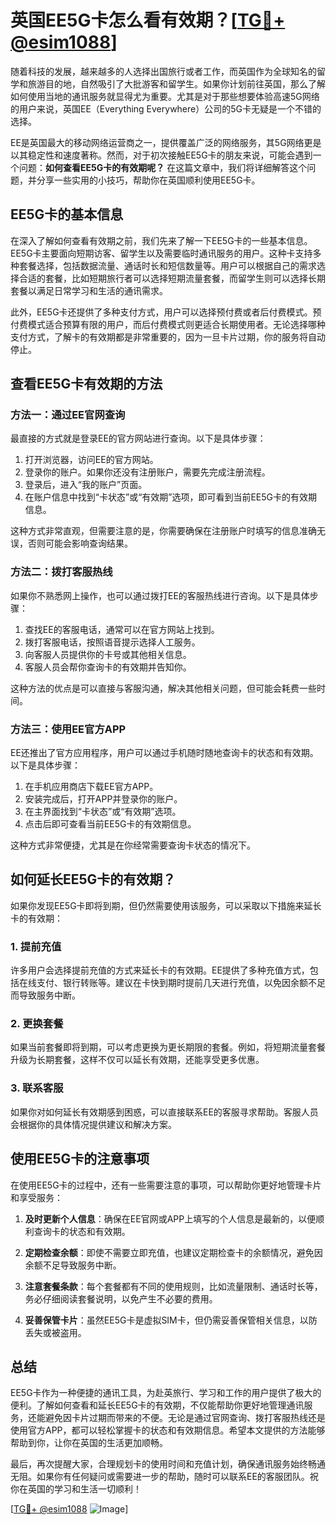 # 英国EE5G卡怎么看有效期？[[TG💪+ @esim1088](https://t.me/s/esim1088)]

随着科技的发展，越来越多的人选择出国旅行或者工作，而英国作为全球知名的留学和旅游目的地，自然吸引了大批游客和留学生。如果你计划前往英国，那么了解如何使用当地的通讯服务就显得尤为重要。尤其是对于那些想要体验高速5G网络的用户来说，英国EE（Everything Everywhere）公司的5G卡无疑是一个不错的选择。

EE是英国最大的移动网络运营商之一，提供覆盖广泛的网络服务，其5G网络更是以其稳定性和速度著称。然而，对于初次接触EE5G卡的朋友来说，可能会遇到一个问题：**如何查看EE5G卡的有效期呢？** 在这篇文章中，我们将详细解答这个问题，并分享一些实用的小技巧，帮助你在英国顺利使用EE5G卡。

## EE5G卡的基本信息

在深入了解如何查看有效期之前，我们先来了解一下EE5G卡的一些基本信息。EE5G卡主要面向短期访客、留学生以及需要临时通讯服务的用户。这种卡支持多种套餐选择，包括数据流量、通话时长和短信数量等。用户可以根据自己的需求选择合适的套餐，比如短期旅行者可以选择短期流量套餐，而留学生则可以选择长期套餐以满足日常学习和生活的通讯需求。

此外，EE5G卡还提供了多种支付方式，用户可以选择预付费或者后付费模式。预付费模式适合预算有限的用户，而后付费模式则更适合长期使用者。无论选择哪种支付方式，了解卡的有效期都是非常重要的，因为一旦卡片过期，你的服务将自动停止。

## 查看EE5G卡有效期的方法

### 方法一：通过EE官网查询

最直接的方式就是登录EE的官方网站进行查询。以下是具体步骤：

1. 打开浏览器，访问EE的官方网站。
2. 登录你的账户。如果你还没有注册账户，需要先完成注册流程。
3. 登录后，进入“我的账户”页面。
4. 在账户信息中找到“卡状态”或“有效期”选项，即可看到当前EE5G卡的有效期信息。

这种方式非常直观，但需要注意的是，你需要确保在注册账户时填写的信息准确无误，否则可能会影响查询结果。

### 方法二：拨打客服热线

如果你不熟悉网上操作，也可以通过拨打EE的客服热线进行咨询。以下是具体步骤：

1. 查找EE的客服电话，通常可以在官方网站上找到。
2. 拨打客服电话，按照语音提示选择人工服务。
3. 向客服人员提供你的卡号或其他相关信息。
4. 客服人员会帮你查询卡的有效期并告知你。

这种方法的优点是可以直接与客服沟通，解决其他相关问题，但可能会耗费一些时间。

### 方法三：使用EE官方APP

EE还推出了官方应用程序，用户可以通过手机随时随地查询卡的状态和有效期。以下是具体步骤：

1. 在手机应用商店下载EE官方APP。
2. 安装完成后，打开APP并登录你的账户。
3. 在主界面找到“卡状态”或“有效期”选项。
4. 点击后即可查看当前EE5G卡的有效期信息。

这种方式非常便捷，尤其是在你经常需要查询卡状态的情况下。

## 如何延长EE5G卡的有效期？

如果你发现EE5G卡即将到期，但仍然需要使用该服务，可以采取以下措施来延长卡的有效期：

### 1. 提前充值

许多用户会选择提前充值的方式来延长卡的有效期。EE提供了多种充值方式，包括在线支付、银行转账等。建议在卡快到期时提前几天进行充值，以免因余额不足而导致服务中断。

### 2. 更换套餐

如果当前套餐即将到期，可以考虑更换为更长期限的套餐。例如，将短期流量套餐升级为长期套餐，这样不仅可以延长有效期，还能享受更多优惠。

### 3. 联系客服

如果你对如何延长有效期感到困惑，可以直接联系EE的客服寻求帮助。客服人员会根据你的具体情况提供建议和解决方案。

## 使用EE5G卡的注意事项

在使用EE5G卡的过程中，还有一些需要注意的事项，可以帮助你更好地管理卡片和享受服务：

1. **及时更新个人信息**：确保在EE官网或APP上填写的个人信息是最新的，以便顺利查询卡的状态和有效期。
   
2. **定期检查余额**：即使不需要立即充值，也建议定期检查卡的余额情况，避免因余额不足导致服务中断。

3. **注意套餐条款**：每个套餐都有不同的使用规则，比如流量限制、通话时长等，务必仔细阅读套餐说明，以免产生不必要的费用。

4. **妥善保管卡片**：虽然EE5G卡是虚拟SIM卡，但仍需妥善保管相关信息，以防丢失或被盗用。

## 总结

EE5G卡作为一种便捷的通讯工具，为赴英旅行、学习和工作的用户提供了极大的便利。了解如何查看和延长EE5G卡的有效期，不仅能帮助你更好地管理通讯服务，还能避免因卡片过期而带来的不便。无论是通过官网查询、拨打客服热线还是使用官方APP，都可以轻松掌握卡的状态和有效期信息。希望本文提供的方法能够帮助到你，让你在英国的生活更加顺畅。

最后，再次提醒大家，合理规划卡的使用时间和充值计划，确保通讯服务始终畅通无阻。如果你有任何疑问或需要进一步的帮助，随时可以联系EE的客服团队。祝你在英国的学习和生活一切顺利！

[[TG💪+ @esim1088](https://t.me/s/esim1088) ![Image](https://i.postimg.cc/4NQfJmqS/Snipaste-2025-05-13-00-14-12.png)]
